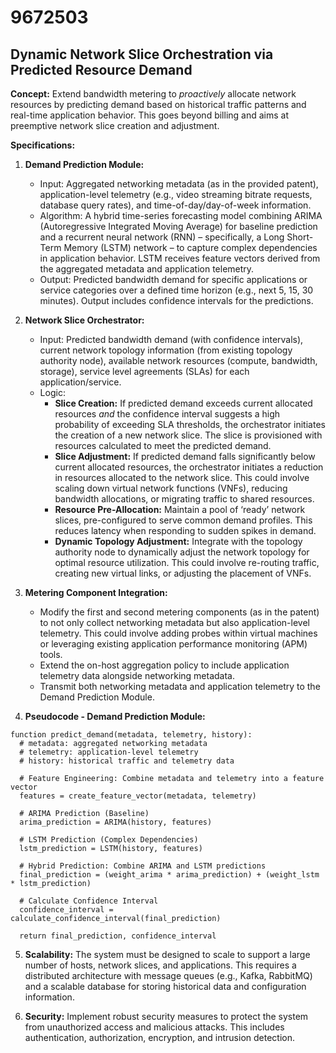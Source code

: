 # 9672503

## Dynamic Network Slice Orchestration via Predicted Resource Demand

**Concept:** Extend bandwidth metering to *proactively* allocate network resources by predicting demand based on historical traffic patterns and real-time application behavior. This goes beyond billing and aims at preemptive network slice creation and adjustment.

**Specifications:**

1.  **Demand Prediction Module:**
    *   Input: Aggregated networking metadata (as in the provided patent), application-level telemetry (e.g., video streaming bitrate requests, database query rates), and time-of-day/day-of-week information.
    *   Algorithm: A hybrid time-series forecasting model combining ARIMA (Autoregressive Integrated Moving Average) for baseline prediction and a recurrent neural network (RNN) – specifically, a Long Short-Term Memory (LSTM) network – to capture complex dependencies in application behavior.  LSTM receives feature vectors derived from the aggregated metadata and application telemetry.
    *   Output: Predicted bandwidth demand for specific applications or service categories over a defined time horizon (e.g., next 5, 15, 30 minutes).  Output includes confidence intervals for the predictions.

2.  **Network Slice Orchestrator:**
    *   Input: Predicted bandwidth demand (with confidence intervals), current network topology information (from existing topology authority node), available network resources (compute, bandwidth, storage), service level agreements (SLAs) for each application/service.
    *   Logic:
        *   **Slice Creation:** If predicted demand exceeds current allocated resources *and* the confidence interval suggests a high probability of exceeding SLA thresholds, the orchestrator initiates the creation of a new network slice.  The slice is provisioned with resources calculated to meet the predicted demand.
        *   **Slice Adjustment:** If predicted demand falls significantly below current allocated resources, the orchestrator initiates a reduction in resources allocated to the network slice.  This could involve scaling down virtual network functions (VNFs), reducing bandwidth allocations, or migrating traffic to shared resources.
        *   **Resource Pre-Allocation:** Maintain a pool of ‘ready’ network slices, pre-configured to serve common demand profiles. This reduces latency when responding to sudden spikes in demand.
        *   **Dynamic Topology Adjustment:** Integrate with the topology authority node to dynamically adjust the network topology for optimal resource utilization. This could involve re-routing traffic, creating new virtual links, or adjusting the placement of VNFs.

3.  **Metering Component Integration:**
    *   Modify the first and second metering components (as in the patent) to not only collect networking metadata but also application-level telemetry. This could involve adding probes within virtual machines or leveraging existing application performance monitoring (APM) tools.
    *   Extend the on-host aggregation policy to include application telemetry data alongside networking metadata.
    *   Transmit both networking metadata and application telemetry to the Demand Prediction Module.

4.  **Pseudocode - Demand Prediction Module:**

```
function predict_demand(metadata, telemetry, history):
  # metadata: aggregated networking metadata
  # telemetry: application-level telemetry
  # history: historical traffic and telemetry data

  # Feature Engineering: Combine metadata and telemetry into a feature vector
  features = create_feature_vector(metadata, telemetry)

  # ARIMA Prediction (Baseline)
  arima_prediction = ARIMA(history, features)

  # LSTM Prediction (Complex Dependencies)
  lstm_prediction = LSTM(history, features)

  # Hybrid Prediction: Combine ARIMA and LSTM predictions
  final_prediction = (weight_arima * arima_prediction) + (weight_lstm * lstm_prediction)

  # Calculate Confidence Interval
  confidence_interval = calculate_confidence_interval(final_prediction)

  return final_prediction, confidence_interval
```

5.  **Scalability:** The system must be designed to scale to support a large number of hosts, network slices, and applications. This requires a distributed architecture with message queues (e.g., Kafka, RabbitMQ) and a scalable database for storing historical data and configuration information.

6.  **Security:** Implement robust security measures to protect the system from unauthorized access and malicious attacks. This includes authentication, authorization, encryption, and intrusion detection.